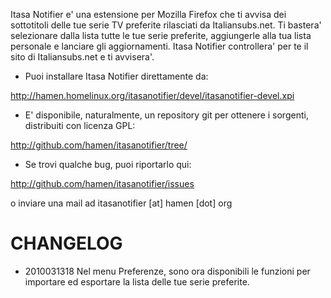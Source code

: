 Itasa Notifier e' una estensione per Mozilla Firefox che ti avvisa dei
sottotitoli delle tue serie TV preferite rilasciati da
Italiansubs.net. Ti bastera' selezionare dalla lista tutte le tue
serie preferite, aggiungerle alla tua lista personale e lanciare gli
aggiornamenti. Itasa Notifier controllera' per te il sito di
Italiansubs.net  e ti avvisera'.

* Puoi installare Itasa Notifier direttamente da:

http://hamen.homelinux.org/itasanotifier/devel/itasanotifier-devel.xpi

* E' disponibile, naturalmente, un repository git per ottenere i
sorgenti, distribuiti con licenza GPL:

http://github.com/hamen/itasanotifier/tree/


* Se trovi qualche bug, puoi riportarlo qui:

http://github.com/hamen/itasanotifier/issues

o inviare una mail ad itasanotifier [at] hamen [dot] org


CHANGELOG
=========

* 2010031318
Nel menu Preferenze, sono ora disponibili le funzioni per importare
ed esportare la lista delle tue serie preferite.

